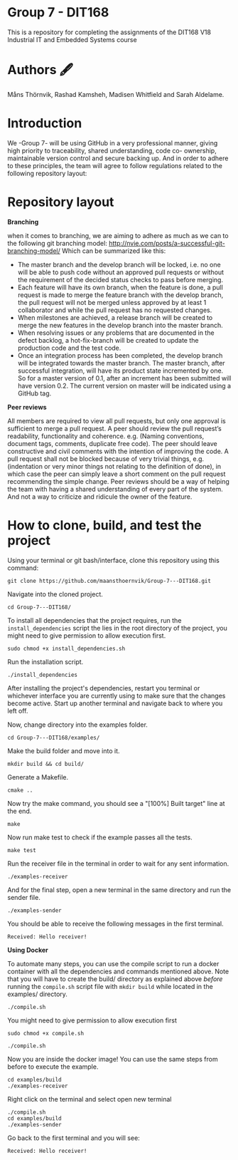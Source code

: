 # Group 7 - DIT168

This is a repository for completing the assignments of the DIT168 V18 Industrial IT and Embedded Systems course

# Authors 🖋️

Måns Thörnvik, Rashad Kamsheh, Madisen Whitfield and Sarah Aldelame.

# Introduction

We -Group 7- will be using GitHub in a very professional manner, giving high priority to traceability, shared understanding, code co- ownership, maintainable version control and secure backing up. And in order to adhere to these principles, the team will agree to follow regulations related to the following repository layout:

# Repository layout


**Branching**

when it comes to branching, we are aiming to adhere as much as we can to the following git branching model: http://nvie.com/posts/a-successful-git-branching-model/
Which can be summarized like this:

- The master branch and the develop branch will be locked, i.e. no one will be able to push code without an approved pull requests or without the requirement of the decided status checks to pass before merging.
- Each feature will have its own branch, when the feature is done, a pull request is made to merge the feature branch with the develop branch, the pull request will not be merged unless approved by at least 1 collaborator and while the pull request has no requested changes. 
- When milestones are achieved, a release branch will be created to merge the new features in the develop branch into the master branch.  
- When resolving issues or any problems that are documented in the defect backlog, a hot-fix-branch will be created to update the production code and the test code.
- Once an integration process has been completed, the develop branch will be integrated towards the master branch. The master branch, after successful integration, will have its product state incremented by one. So for a master version of 0.1, after an increment has been submitted will have version 0.2. The current version on master will be indicated using a GitHub tag.

**Peer reviews** 

All members are required to view all pull requests, but only one approval is sufficient to merge a pull request. A peer should review the pull request’s readability, functionality and coherence. e.g. (Naming conventions, document tags, comments, duplicate free code).
The peer should leave constructive and civil comments with the intention of improving the code. A pull request shall not be blocked because of very trivial things, e.g. (indentation or very minor things not relating to the definition of done), in which case the peer can simply leave a short comment on the pull request recommending the simple change. 
Peer reviews should be a way of helping the team with having a shared understanding of every part of the system. And not a way to criticize and ridicule the owner of the feature.  

# How to clone, build, and test the project

Using your terminal or git bash/interface, clone this repository using this command:

```
git clone https://github.com/maansthoernvik/Group-7---DIT168.git
```

Navigate into the cloned project.

```cd Group-7---DIT168/```

To install all dependencies that the project requires, run the ```install_dependencies``` script the lies in the root directory of the project, you might need to give permission to allow execution first.

```sudo chmod +x install_dependencies.sh```

Run the installation script.

```./install_dependencies```

After installing the project's dependencies, restart you terminal or whichever interface you are currently using to make sure that the changes become active. Start up another terminal and navigate back to where you left off.

Now, change directory into the examples folder.

```
cd Group-7---DIT168/examples/
```

Make the build folder and move into it.

```
mkdir build && cd build/
```

Generate a Makefile.

```
cmake ..
```

Now try the make command, you should see a "[100%] Built target" line at the end.

```
make
```

Now run make test to check if the example passes all the tests.

```
make test
``` 

Run the receiver file in the terminal in order to wait for any sent information.

```
./examples-receiver 
``` 

And for the final step, open a new terminal in the same directory and run the sender file.

```
./examples-sender 
```

You should be able to receive the following messages in the first terminal.

```
Received: Hello receiver!
```

**Using Docker**

To automate many steps, you can use the compile script to run a docker container with all the dependencies and commands mentioned above. Note that you will have to create the build/ directory as explained above *before* running the ```compile.sh``` script file with ```mkdir build``` while located in the examples/ directory.

```
./compile.sh
``` 

You might need to give permission to allow execution first

```
sudo chmod +x compile.sh

./compile.sh
``` 

Now you are inside the docker image! You can use the same steps from before to execute the example.

```
cd examples/build
./examples-receiver 
``` 
Right click on the terminal and select open new terminal

```
./compile.sh
cd examples/build
./examples-sender
``` 
Go back to the first terminal and you will see:

```
Received: Hello receiver!
``` 
 

